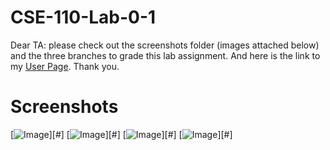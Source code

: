# CSE-110-Lab-0-1
Dear TA: please check out the screenshots folder (images attached below) and the three branches to grade this lab assignment. And here is the link to my [User Page](https://kelinlyu.github.io/CSE-110-Lab-0-1/). Thank you.
# Screenshots
[![Image](screenshots/All-Commands.png)][#]
[![Image](screenshots/VSCode-Commit.png)][#]
[![Image](screenshots/VSCode-Created-Files.png)][#]
[![Image](screenshots/VSCode-Staged-Changes.png)][#]
